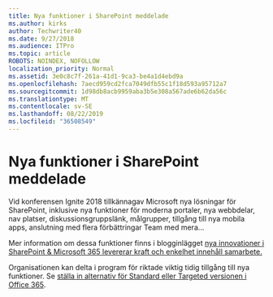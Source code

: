 ```yaml
---
title: Nya funktioner i SharePoint meddelade
ms.author: kirks
author: Techwriter40
ms.date: 9/27/2018
ms.audience: ITPro
ms.topic: article
ROBOTS: NOINDEX, NOFOLLOW
localization_priority: Normal
ms.assetid: 3e0c8c7f-261a-41d1-9ca3-be4a1d4ebd9a
ms.openlocfilehash: 7aecd959cd2fca7049dfb55c1f18d593a95712a7
ms.sourcegitcommit: 1d98db8acb9959aba3b5e308a567ade6b62da56c
ms.translationtype: MT
ms.contentlocale: sv-SE
ms.lasthandoff: 08/22/2019
ms.locfileid: "36508549"
---
```

# <a name="sharepoint-new-features-announced"></a>Nya funktioner i SharePoint meddelade

Vid konferensen Ignite 2018 tillkännagav Microsoft nya lösningar för SharePoint, inklusive nya funktioner för moderna portaler, nya webbdelar, nav platser, diskussionsgruppslänk, målgrupper, tillgång till nya mobila apps, anslutning med flera förbättringar Team med mera...
  
Mer information om dessa funktioner finns i blogginlägget [nya innovationer i SharePoint &amp; Microsoft 365 levererar kraft och enkelhet innehåll samarbete.](https://go.microsoft.com/fwlink/?linkid=2026502)
  
Organisationen kan delta i program för riktade viktig tidig tillgång till nya funktioner. Se [ställa in alternativ för Standard eller Targeted versionen i Office 365](https://docs.microsoft.com/office365/admin/manage/release-options-in-office-365).
